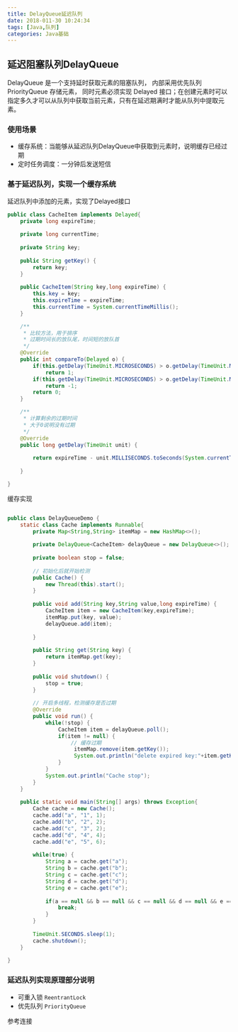 ```yaml
---
title: DelayQueue延迟队列
date: 2018-011-30 10:24:34
tags: [Java,队列]
categories: Java基础
---
```




##  延迟阻塞队列DelayQueue

DelayQueue 是一个支持延时获取元素的阻塞队列， 
内部采用优先队列 PriorityQueue 存储元素，
同时元素必须实现 Delayed 接口；在创建元素时可以指定多久才可以从队列中获取当前元素，只有在延迟期满时才能从队列中提取元素。

### 使用场景
- 缓存系统：当能够从延迟队列DelayQueue中获取到元素时，说明缓存已经过期
- 定时任务调度：一分钟后发送短信

<!--more-->

### 基于延迟队列，实现一个缓存系统
延迟队列中添加的元素，实现了Delayed接口
```java
public class CacheItem implements Delayed{
	private long expireTime;
	
	private long currentTime;
	
	private String key;
	
	public String getKey() {
		return key;
	}
	
	public CacheItem(String key,long expireTime) {
		this.key = key;
		this.expireTime = expireTime;
		this.currentTime = System.currentTimeMillis();
	}

	/**
	 * 比较方法，用于排序
	 * 过期时间长的放队尾，时间短的放队首
	 */
	@Override
	public int compareTo(Delayed o) {
		if(this.getDelay(TimeUnit.MICROSECONDS) > o.getDelay(TimeUnit.MICROSECONDS))
			return 1;
		if(this.getDelay(TimeUnit.MICROSECONDS) > o.getDelay(TimeUnit.MICROSECONDS))
			return -1;
		return 0;
	}

	/**
	 * 计算剩余的过期时间
	 * 大于0说明没有过期
	 */
	@Override
	public long getDelay(TimeUnit unit) {
		
		return expireTime - unit.MILLISECONDS.toSeconds(System.currentTimeMillis()-currentTime);
		
	}

}

```

缓存实现
```java

public class DelayQueueDemo {
	static class Cache implements Runnable{
		private Map<String,String> itemMap = new HashMap<>();
	
		private DelayQueue<CacheItem> delayQueue = new DelayQueue<>();
		
		private boolean stop = false;
		
		// 初始化后就开始检测
		public Cache() {
			new Thread(this).start();
		}
		
		public void add(String key,String value,long expireTime) {
			CacheItem item = new CacheItem(key,expireTime);
			itemMap.put(key, value);
			delayQueue.add(item);
			
		}
		
		public String get(String key) {
			return itemMap.get(key);
		}
		
		public void shutdown() {
			stop = true;
		}
		
		// 开启多线程，检测缓存是否过期
		@Override
		public void run() {
			while(!stop) {
				CacheItem item = delayQueue.poll();
				if(item != null) {
					// 缓存过期
					 itemMap.remove(item.getKey());
					 System.out.println("delete expired key:"+item.getKey());
				}
			}
			System.out.println("Cache stop");
		}
	}
	
	public static void main(String[] args) throws Exception{
		Cache cache = new Cache();
		cache.add("a", "1", 1);
		cache.add("b", "2", 2);
		cache.add("c", "3", 2);
		cache.add("d", "4", 4);
		cache.add("e", "5", 6);
		
		while(true) {
			String a = cache.get("a");
			String b = cache.get("b");
			String c = cache.get("c");
			String d = cache.get("d");
			String e = cache.get("e");
			
			if(a == null && b == null && c == null && d == null && e == null) {
				break;
			}
		}
		
		TimeUnit.SECONDS.sleep(1);
		cache.shutdown();
	}
	
}

```

### 延迟队列实现原理部分说明

- 可重入锁 `ReentrantLock`
- 优先队列 `PriorityQueue`


参考连接[](https://juejin.im/post/5bf945b95188254e2a04329b)

